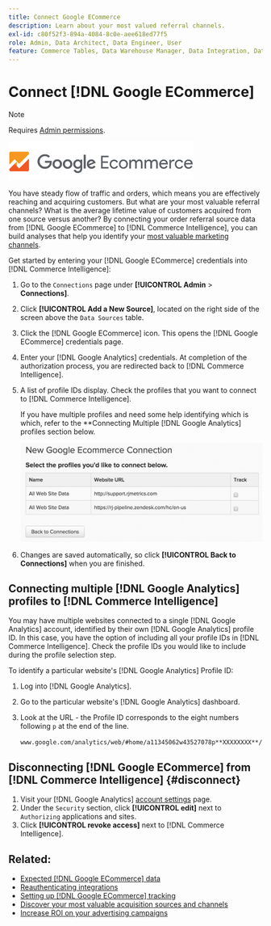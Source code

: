 ```yaml
---
title: Connect Google ECommerce
description: Learn about your most valued referral channels.
exl-id: c80f52f3-894a-4084-8c0e-aee618ed77f5
role: Admin, Data Architect, Data Engineer, User
feature: Commerce Tables, Data Warehouse Manager, Data Integration, Data Import/Export
---
```

# Connect [!DNL Google ECommerce]

>[!NOTE]
>
>Requires [Admin permissions](../../../administrator/user-management/user-management.md).

![Google eCommerce logo](../../../assets/google-ecommerce-logo.png)

You have steady flow of traffic and orders, which means you are effectively reaching and acquiring customers. But what are your most valuable referral channels? What is the average lifetime value of customers acquired from one source versus another? By connecting your order referral source data from [!DNL Google ECommerce] to [!DNL Commerce Intelligence], you can build analyses that help you identify your [most valuable marketing channels](../../../data-analyst/analysis/most-value-source-channel.md).

Get started by entering your [!DNL Google ECommerce] credentials into [!DNL Commerce Intelligence]:

1. Go to the `Connections` page under **[!UICONTROL Admin** > **Connections]**.

1. Click **[!UICONTROL Add a New Source]**, located on the right side of the screen above the `Data Sources` table.

1. Click the [!DNL Google ECommerce] icon. This opens the [!DNL Google ECommerce] credentials page.

1. Enter your [!DNL Google Analytics] credentials. At completion of the authorization process, you are redirected back to [!DNL Commerce Intelligence].

1. A list of profile IDs display. Check the profiles that you want to connect to [!DNL Commerce Intelligence].

     If you have multiple profiles and need some help identifying which is which, refer to the **Connecting Multiple [!DNL Google Analytics] profiles section below.

     ![Form showing options to connect multiple Google Analytics profiles](../../../assets/conn-mult-ga-profiles.png)<!--{: width="500"}-->

1. Changes are saved automatically, so click **[!UICONTROL Back to Connections]** when you are finished.

## Connecting multiple [!DNL Google Analytics] profiles to [!DNL Commerce Intelligence]

You may have multiple websites connected to a single [!DNL Google Analytics] account, identified by their own [!DNL Google Analytics] profile ID. In this case, you have the option of including all your profile IDs in [!DNL Commerce Intelligence]. Check the profile IDs you would like to include during the profile selection step.

To identify a particular website's [!DNL Google Analytics] Profile ID:

1. Log into [!DNL Google Analytics].
1. Go to the particular website's [!DNL Google Analytics] dashboard.
1. Look at the URL - the Profile ID corresponds to the eight numbers following `p` at the end of the line.

   `www.google.com/analytics/web/#home/a11345062w43527078p**XXXXXXXX**/`

## Disconnecting [!DNL Google ECommerce] from [!DNL Commerce Intelligence] {#disconnect}

1. Visit your [!DNL Google Analytics] [account settings](https://www.google.com/account/about/?hl=en) page.
1. Under the `Security` section, click **[!UICONTROL edit]** next to `Authorizing` applications and sites.
1. Click **[!UICONTROL revoke access]** next to [!DNL Commerce Intelligence].

## Related:

* [Expected [!DNL Google ECommerce] data](../integrations/google-ecommerce-data.md)
* [Reauthenticating integrations](https://experienceleague.adobe.com/docs/commerce-knowledge-base/kb/how-to/mbi-reauthenticating-integrations.html)
* [Setting up [!DNL Google ECommerce] tracking](https://support.google.com/analytics/answer/1009612?hl=en)
* [Discover your most valuable acquisition sources and channels](../../analysis/most-value-source-channel.md)
* [Increase ROI on your advertising campaigns](../../analysis/roi-ad-camp.md)
